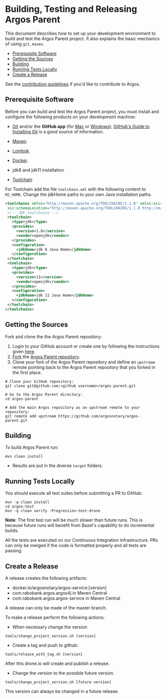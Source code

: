 # Building, Testing and Releasing Argos Parent

This document describes how to set up your development environment to build and test the Argos Parent project.
It also explains the basic mechanics of using `git`, `maven`.

* [Prerequisite Software](#prerequisite-software)
* [Getting the Sources](#getting-the-sources)
* [Building](#building)
* [Running Tests Locally](#running-tests-locally)
* [Create a Release](#create-a-release)

See the [contribution guidelines](https://argosnotary.github.io/docs/80_contributing/10_contributing)
if you'd like to contribute to Argos.

## Prerequisite Software

Before you can build and test the Argos Parent project, you must install and configure the
following products on your development machine:

* [Git](http://git-scm.com) and/or the **GitHub app** (for [Mac](http://mac.github.com) or
  [Windows](http://windows.github.com)); [GitHub's Guide to Installing
  Git](https://help.github.com/articles/set-up-git) is a good source of information.

* [Maven](https://maven.apache.org).

* [Lombok](https://projectlombok.org).

* [Docker](https://www.docker.com).

* jdk8 and jdk11 installation

* [Toolchain](https://maven.apache.org/guides/mini/guide-using-toolchains.html)

For Toolchain add the file `toolchain.xml` with the following content to `M2_HOME`. Change the jdkHome paths to
your own Java installation paths.

```xml
<toolchains xmlns="http://maven.apache.org/TOOLCHAINS/1.1.0" xmlns:xsi="http://www.w3.org/2001/XMLSchema-instance"
 xsi:schemaLocation="http://maven.apache.org/TOOLCHAINS/1.1.0 http://maven.apache.org/xsd/toolchains-1.1.0.xsd">
 <!-- JDK toolchains -->
 <toolchain>
   <type>jdk</type>
   <provides>
     <version>1.8</version>
     <vendor>openjdk</vendor>
   </provides>
   <configuration>
     <jdkHome>jdk 8 Java Home</jdkHome>
   </configuration>
 </toolchain>
 <toolchain>
   <type>jdk</type>
   <provides>
     <version>11</version>
     <vendor>openjdk</vendor>
   </provides>
   <configuration>
     <jdkHome>jdk 11 Java Home</jdkHome>
   </configuration>
 </toolchain>
</toolchains>
```


## Getting the Sources

Fork and clone the the Argos Parent repository:

1. Login to your GitHub account or create one by following the instructions given
   [here](https://github.com/signup/free).
2. [Fork](http://help.github.com/forking) the [Argos Parent
   repository](https://github.com/argosnotary/argos-parent).
3. Clone your fork of the Argos Parent repository and define an `upstream` remote pointing back to
   the Argos Parent repository that you forked in the first place.

```shell
# Clone your GitHub repository:
git clone git@github.com:<github username>/argos-parent.git

# Go to the Argos Parent directory:
cd argos-parent

# Add the main Argos repository as an upstream remote to your repository:
git remote add upstream https://github.com/argosnotary/argos-parent.git
```

## Building

To build Argos Parent run:

```shell
mvn clean install
```

* Results are put in the diverse `target` folders.

## Running Tests Locally

You should execute all test suites before submitting a PR to GitHub:

```shell
mvn -q clean install
cd argos-test
mvn -q clean verify -Pregression-test-drone

```

**Note**: The first test run will be much slower than future runs. This is because future runs will
benefit from Bazel's capability to do incremental builds.

All the tests are executed on our Continuous Integration infrastructure. PRs can only be
merged if the code is formatted properly and all tests are passing.

## Create a Release

A release creates the following artifacts:
* docker.io/argosnotary/argos-service:[version]
* com.rabobank.argos.argos4j in Maven Central
* com.rabobank.argos.argos-service in Maven Central

A release can only be made of the master branch.

To make a release perform the following actions:
* When necessary change the version

```
tools/change_project_version.sh [version]
```
* Create a tag and push to github:

```
tools/release_with_tag.sh [version]
```
After this drone.io will create and publish a release.
* Change the version to the possible future version.

```
tools/change_project_version.sh [future version]
```
This version can always be changed in a future release.

